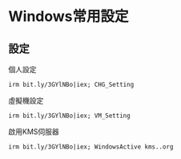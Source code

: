 Windows常用設定
===

## 設定

個人設定
```
irm bit.ly/3GYlNBo|iex; CHG_Setting
```

虛擬機設定
```
irm bit.ly/3GYlNBo|iex; VM_Setting
```

啟用KMS伺服器
```
irm bit.ly/3GYlNBo|iex; WindowsActive kms..org
```
